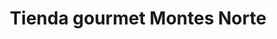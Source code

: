 ---
title: "Tienda gourmet Montes Norte"
url: /ciudad-real/tienda-gourmet-montes-norte/
shop: supermercado
---